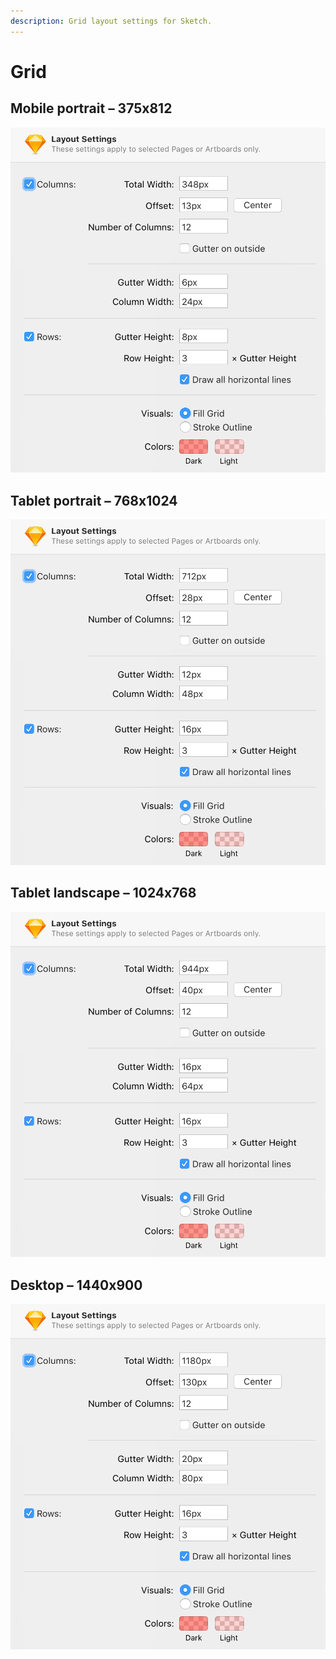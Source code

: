 ```yaml
---
description: Grid layout settings for Sketch.
---
```


# Grid

## Mobile portrait – 375x812

![Mobile portrait](../.gitbook/assets/st.layout.settings.mobile.portrait.png)

## Tablet portrait – 768x1024

![Tablet portrait](../.gitbook/assets/st.layout.settings.tablet.portrait%20%281%29.png)

## Tablet landscape – 1024x768

![Tablet landscape](../.gitbook/assets/st.layout.settings.tablet.landscape.png)

## Desktop – 1440x900

![Desktop](../.gitbook/assets/st.layout.settings.desktop.png)

